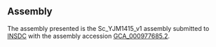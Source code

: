 

Assembly
--------

The assembly presented is the Sc\_YJM1415\_v1 assembly submitted to
[INSDC](http://www.insdc.org) with the assembly accession
[GCA\_000977685.2](http://www.ebi.ac.uk/ena/data/view/GCA_000977685.2).
